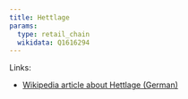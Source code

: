 ```yaml
---
title: Hettlage
params:
  type: retail_chain
  wikidata: Q1616294
---
```


Links:
* [Wikipedia article about Hettlage (German)](https://de.wikipedia.org/wiki/Hettlage_%28Unternehmen%29)
